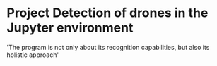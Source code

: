 # Project Detection of drones in the Jupyter environment
'The program is not only about its recognition capabilities, but also its holistic approach'






